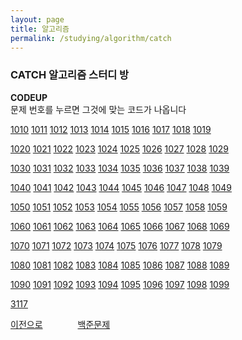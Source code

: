 ```yaml
---
layout: page
title: 알고리즘
permalink: /studying/algorithm/catch
---
```



### CATCH 알고리즘 스터디 방
**CODEUP**  
문제 번호를 누르면 그것에 맞는 코드가 나옵니다  

[1010](https://namhyo01.github.io/studying/algorithm/catch/1010)  [1011](https://namhyo01.github.io/studying/algorithm/catch/1011)  [1012](https://namhyo01.github.io/studying/algorithm/catch/1012)  [1013](https://namhyo01.github.io/studying/algorithm/catch/1013)  [1014](https://namhyo01.github.io/studying/algorithm/catch/1014)  [1015](https://namhyo01.github.io/studying/algorithm/catch/1015)  [1016](https://namhyo01.github.io/studying/algorithm/catch/1016)  [1017](https://namhyo01.github.io/studying/algorithm/catch/1017)  [1018](https://namhyo01.github.io/studying/algorithm/catch/1018)  [1019](https://namhyo01.github.io/studying/algorithm/catch/1019)


[1020](https://namhyo01.github.io/studying/algorithm/catch/1020)  [1021](https://namhyo01.github.io/studying/algorithm/catch/1021)  [1022](https://namhyo01.github.io/studying/algorithm/catch/1022)  [1023](https://namhyo01.github.io/studying/algorithm/catch/1023)  [1024](https://namhyo01.github.io/studying/algorithm/catch/1024)  [1025](https://namhyo01.github.io/studying/algorithm/catch/1025)  [1026](https://namhyo01.github.io/studying/algorithm/catch/1026)  [1027](https://namhyo01.github.io/studying/algorithm/catch/1027)  [1028](https://namhyo01.github.io/studying/algorithm/catch/1028)  [1029](https://namhyo01.github.io/studying/algorithm/catch/1029)


[1030](https://namhyo01.github.io/studying/algorithm/catch/1030)  [1031](https://namhyo01.github.io/studying/algorithm/catch/1031)  [1032](https://namhyo01.github.io/studying/algorithm/catch/1032)  [1033](https://namhyo01.github.io/studying/algorithm/catch/1033)  [1034](https://namhyo01.github.io/studying/algorithm/catch/1034)  [1035](https://namhyo01.github.io/studying/algorithm/catch/1035)  [1036](https://namhyo01.github.io/studying/algorithm/catch/1036)  [1037](https://namhyo01.github.io/studying/algorithm/catch/1037)  [1038](https://namhyo01.github.io/studying/algorithm/catch/1038)  [1039](https://namhyo01.github.io/studying/algorithm/catch/1039)


[1040](https://namhyo01.github.io/studying/algorithm/catch/1040)  [1041](https://namhyo01.github.io/studying/algorithm/catch/1041)  [1042](https://namhyo01.github.io/studying/algorithm/catch/1042)  [1043](https://namhyo01.github.io/studying/algorithm/catch/1043)  [1044](https://namhyo01.github.io/studying/algorithm/catch/1044)  [1045](https://namhyo01.github.io/studying/algorithm/catch/1045)  [1046](https://namhyo01.github.io/studying/algorithm/catch/1046)  [1047](https://namhyo01.github.io/studying/algorithm/catch/1047)  [1048](https://namhyo01.github.io/studying/algorithm/catch/1048)  [1049](https://namhyo01.github.io/studying/algorithm/catch/1049)


[1050](https://namhyo01.github.io/studying/algorithm/catch/1050)  [1051](https://namhyo01.github.io/studying/algorithm/catch/1051)  [1052](https://namhyo01.github.io/studying/algorithm/catch/1052)  [1053](https://namhyo01.github.io/studying/algorithm/catch/1053)  [1054](https://namhyo01.github.io/studying/algorithm/catch/1054)  [1055](https://namhyo01.github.io/studying/algorithm/catch/1055)  [1056](https://namhyo01.github.io/studying/algorithm/catch/1056)  [1057](https://namhyo01.github.io/studying/algorithm/catch/1057)  [1058](https://namhyo01.github.io/studying/algorithm/catch/1058)  [1059](https://namhyo01.github.io/studying/algorithm/catch/1059)


[1060](https://namhyo01.github.io/studying/algorithm/catch/1060)  [1061](https://namhyo01.github.io/studying/algorithm/catch/1061)  [1062](https://namhyo01.github.io/studying/algorithm/catch/1062)  [1063](https://namhyo01.github.io/studying/algorithm/catch/1063)  [1064](https://namhyo01.github.io/studying/algorithm/catch/1064)  [1065](https://namhyo01.github.io/studying/algorithm/catch/1065)  [1066](https://namhyo01.github.io/studying/algorithm/catch/1066)  [1067](https://namhyo01.github.io/studying/algorithm/catch/1067)  [1068](https://namhyo01.github.io/studying/algorithm/catch/1068)  [1069](https://namhyo01.github.io/studying/algorithm/catch/1069)


[1070](https://namhyo01.github.io/studying/algorithm/catch/1070)  [1071](https://namhyo01.github.io/studying/algorithm/catch/1071)  [1072](https://namhyo01.github.io/studying/algorithm/catch/1072)  [1073](https://namhyo01.github.io/studying/algorithm/catch/1073)  [1074](https://namhyo01.github.io/studying/algorithm/catch/1074)  [1075](https://namhyo01.github.io/studying/algorithm/catch/1075)  [1076](https://namhyo01.github.io/studying/algorithm/catch/1076)  [1077](https://namhyo01.github.io/studying/algorithm/catch/1077)  [1078](https://namhyo01.github.io/studying/algorithm/catch/1078)  [1079](https://namhyo01.github.io/studying/algorithm/catch/1079)


[1080](https://namhyo01.github.io/studying/algorithm/catch/1080)  [1081](https://namhyo01.github.io/studying/algorithm/catch/1081)  [1082](https://namhyo01.github.io/studying/algorithm/catch/1082)  [1083](https://namhyo01.github.io/studying/algorithm/catch/1083)  [1084](https://namhyo01.github.io/studying/algorithm/catch/1084)  [1085](https://namhyo01.github.io/studying/algorithm/catch/1085)  [1086](https://namhyo01.github.io/studying/algorithm/catch/1086)  [1087](https://namhyo01.github.io/studying/algorithm/catch/1087)  [1088](https://namhyo01.github.io/studying/algorithm/catch/1088)  [1089](https://namhyo01.github.io/studying/algorithm/catch/1089)


[1090](https://namhyo01.github.io/studying/algorithm/catch/1090)  [1091](https://namhyo01.github.io/studying/algorithm/catch/1091)  [1092](https://namhyo01.github.io/studying/algorithm/catch/1092)  [1093](https://namhyo01.github.io/studying/algorithm/catch/1093)  [1094](https://namhyo01.github.io/studying/algorithm/catch/1094)  [1095](https://namhyo01.github.io/studying/algorithm/catch/1095)  [1096](https://namhyo01.github.io/studying/algorithm/catch/1096)  [1097](https://namhyo01.github.io/studying/algorithm/catch/1097)  [1098](https://namhyo01.github.io/studying/algorithm/catch/1098)  [1099](https://namhyo01.github.io/studying/algorithm/catch/1099)

[3117](https://namhyo01.github.io/studying/algorithm/catch/3117)


   
     
  
  
    










[이전으로](https://namhyo01.github.io/studying/algorithm)　　　　[백준문제](https://namhyo01.github.io/studying/algorithm/catch/baekjoon)
